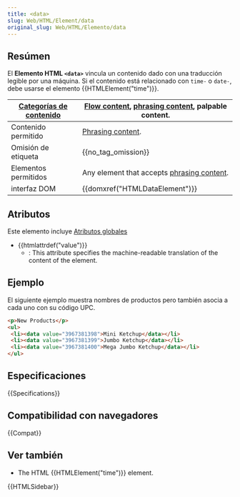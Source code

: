 ```yaml
---
title: <data>
slug: Web/HTML/Element/data
original_slug: Web/HTML/Elemento/data
---
```


## Resúmen

El **Elemento HTML `<data>`** vincula un contenido dado con una traducción legible por una máquina. Si el contenido está relacionado con `time-` o `date-`, debe usarse el elemento {{HTMLElement("time")}}.

| [Categorías de contenido](/es/docs/HTML/Content_categories) | [Flow content](/es/docs/HTML/Content_categories#Flow_content), [phrasing content](/es/docs/HTML/Content_categories#Phrasing_content), palpable content. |
| ------------------------------------------------------------------------------------- | ----------------------------------------------------------------------------------------------------------------------------------------------------------------------------------------------------------------------------------------- |
| Contenido permitido                                                                   | [Phrasing content](/es/docs/HTML/Content_categories#Phrasing_content).                                                                                                                         |
| Omisión de etiqueta                                                                   | {{no_tag_omission}}                                                                                                                                                                                                                  |
| Elementos permitidos                                                                  | Any element that accepts [phrasing content](/es/docs/HTML/Content_categories#Phrasing_content).                                                                                                |
| interfaz DOM                                                                          | {{domxref("HTMLDataElement")}}                                                                                                                                                                                                  |

## Atributos

Este elemento incluye [Atributos globales](/es/docs/HTML/Global_attributes)

- {{htmlattrdef("value")}}
  - : This attribute specifies the machine-readable translation of the content of the element.

## Ejemplo

El siguiente ejemplo muestra nombres de productos pero también asocia a cada uno con su código UPC.

```html
<p>New Products</p>
<ul>
 <li><data value="3967381398">Mini Ketchup</data></li>
 <li><data value="3967381399">Jumbo Ketchup</data></li>
 <li><data value="3967381400">Mega Jumbo Ketchup</data></li>
</ul>
```

## Especificaciones

{{Specifications}}

## Compatibilidad con navegadores

{{Compat}}

## Ver también

- The HTML {{HTMLElement("time")}} element.

{{HTMLSidebar}}
